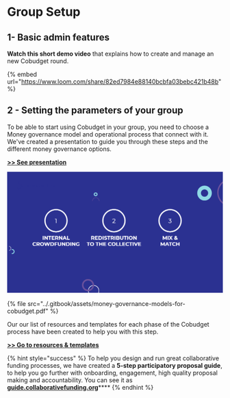 # Group Setup

## 1- Basic admin features

**Watch this short demo video** that explains how to create and manage an new Cobudget round.

{% embed url="https://www.loom.com/share/82ed7984e88140bcbfa03bebc421b48b" %}

## 2 - Setting the parameters of your group

To be able to start using Cobudget in your group, you need to choose a Money governance model and operational process that connect with it. We've created a presentation to guide you through these steps and the different money governance options.&#x20;

****[**>> See presentation**](https://www.slideshare.net/Greaterthanfinance/money-governance-models-for-cobudget)****

![](../.gitbook/assets/image.png)

{% file src="../.gitbook/assets/money-governance-models-for-cobudget.pdf" %}

Our our list of resources and templates for each phase of the Cobudget process have been created to help you with this step.&#x20;

[**>> Go to resources & templates**](cobudget-resources-and-templates.md#1-discovery)

{% hint style="success" %}
To help you design and run great collaborative funding processes, we have created a **5-step participatory proposal guide**, to help you go further with onboarding, engagement, high quality proposal making and accountability. You can see it as [**guide.collaborativefunding.org**](https://guide.collaborativefunding.org/)****
{% endhint %}

